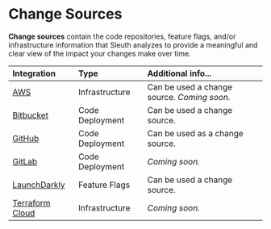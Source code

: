 # Change Sources

**Change sources** contain the code repositories, feature flags, and/or infrastructure information that Sleuth analyzes to provide a meaningful and clear view of the impact your changes make over time. 

| Integration | Type | Additional info... |
| :--- | :--- | :--- |
| [AWS](infrastructure/aws.md) | Infrastructure | Can be used a change source. _Coming soon._  |
| [Bitbucket](code-deployment/bitbucket.md) | Code Deployment | Can be used a change source.  |
| [GitHub](code-deployment/github.md) | Code Deployment | Can be used as a change source.  |
| [GitLab](code-deployment/gitlab.md) | Code Deployment | _Coming soon._ |
| [LaunchDarkly](feature-flags/launchdarkly.md) | Feature Flags | Can be used a change source.  |
| [Terraform Cloud](infrastructure/terraform-cloud.md) | Infrastructure | _Coming soon._ |

